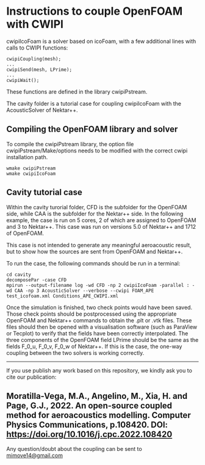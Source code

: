 # Instructions to couple OpenFOAM with CWIPI

cwipiIcoFoam is a solver based on icoFoam, with a few additional lines with calls to CWIPI functions:
```
cwipiCoupling(mesh);
...
cwipiSend(mesh, LPrime);
...
cwipiWait();
```
These functions are defined in the library cwipiPstream.

The cavity folder is a tutorial case for coupling cwipiIcoFoam with the AcousticSolver of Nektar++.



## Compiling the OpenFOAM library and solver

To compile the cwipiPstream library, the option file cwipiPstream/Make/options needs to be modified with the correct cwipi installation path.
```
wmake cwipiPstream
wmake cwipiIcoFoam
```


## Cavity tutorial case

Within the cavity turorial folder, CFD is the subfolder for the OpenFOAM side, while CAA is the subfolder for the Nektar++ side.
In the following example, the case is run on 5 cores, 2 of which are assigned to OpenFOAM and 3 to Nektar++. This case was run on versions 5.0 of Nektar++ and 1712 of OpenFOAM.

This case is not intended to generate any meaningful aeroacoustic result, but to show how the sources are sent from OpenFOAM and Nektar++.


To run the case, the following commands should be run in a terminal:

```
cd cavity
decomposePar -case CFD
mpirun --output-filename log -wd CFD -np 2 cwipiIcoFoam -parallel : -wd CAA -np 3 AcousticSolver --verbose --cwipi FOAM_APE test_icofoam.xml Conditions_APE_CWIPI.xml
```

Once the simulation is finished, two check points would have been saved. Those check points should be postprocessed using the appropriate OpenFOAM and Nektar++ commands to obtain the .plt or .vtk files. These files should then be opened with a visualisation software (such as ParaView or Tecplot) to verify that the fields have been correctly interpolated. The three components of the OpenFOAM field LPrime should be the same as the fields F_0_u, F_0_v, F_0_w of Nektar++. If this is the case, the one-way coupling between the two solvers is working correctly.

-----------------------
If you use publish any work based on this repository, we kindly ask you to cite our publication: 

Moratilla-Vega, M.A., Angelino, M., Xia, H. and Page, G.J., 2022. An open-source coupled method for aeroacoustics modelling. Computer Physics Communications, p.108420. DOI: https://doi.org/10.1016/j.cpc.2022.108420
-----------------------

Any question/doubt about the coupling can be sent to mimove14@gmail.com
